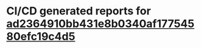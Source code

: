 # CI/CD generated reports for [ad2364910bb431e8b0340af17754580efc19c4d5](https://github.com/hydephp/develop/commit/ad2364910bb431e8b0340af17754580efc19c4d5)
